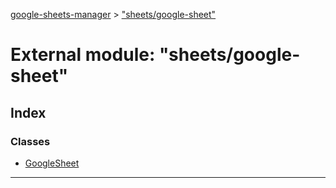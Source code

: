 [google-sheets-manager](../README.md) > ["sheets/google-sheet"](../modules/_sheets_google_sheet_.md)



# External module: "sheets/google-sheet"

## Index

### Classes

* [GoogleSheet](../classes/_sheets_google_sheet_.googlesheet.md)



---
